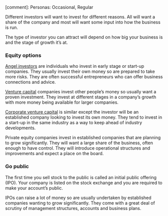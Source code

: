 [comment]: Personas: Occasional, Regular

Different investors will want to invest for different reasons. All will want a share of the company and most will want some input into how the business is run.

The type of investor you can attract will depend on how big your business is and the stage of growth it&rsquo;s at.

### Equity options

[Angel investors](https://www.ukbaa.org.uk/ "UK Business Angels Association") are individuals who invest in early stage or start-up companies. They usually invest their own money so are prepared to take more risks. They are often successful entrepreneurs who can offer business connections and advice.

[Venture capital](https://www.bvca.co.uk/ "British Private Equity & Venture Capital Association") companies invest other people&rsquo;s money so usually want a proven investment. They invest at different stages in a company&rsquo;s growth with more money being available for larger companies.

[Corporate venture capital](https://en.wikipedia.org/wiki/Corporate_venture_capital "Corporate venture capital - Wikipedia") is similar except the investor will be an established company looking to invest its own money. They tend to invest in a start-up in the same industry as a way to keep ahead of industry developments.

Private equity companies invest in established companies that are planning to grow significantly. They will want a large share of the business, often enough to have control. They will introduce operational structures and improvements and expect a place on the board.

### Go public

The first time you sell stock to the public is called an initial public offering (IPO). Your company is listed on the stock exchange and you are required to make your account&rsquo;s public.

IPOs can raise a lot of money so are usually undertaken by established companies wanting to grow significantly. They come with a great deal of scrutiny of management structures, accounts and business plans.
